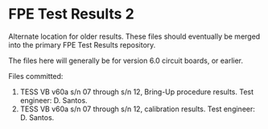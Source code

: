 # FPE Test Results 2
Alternate location for older results. These files should eventually be merged into the primary FPE Test Results repository.

The files here will generally be for version 6.0 circuit boards, or earlier.

Files committed:

1. TESS VB v60a s/n 07 through s/n 12, Bring-Up procedure results. Test engineer: D. Santos.
2. TESS VB v60a s/n 07 through s/n 12, calibration results. Test engineer: D. Santos.
